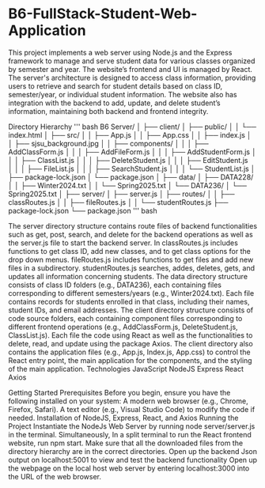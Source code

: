 # B6-FullStack-Student-Web-Application
This project implements a web server using Node.js and the Express framework to manage and serve student data for various classes organized by semester and year. The website’s frontend and UI is managed by React. The server's architecture is designed to access class information, providing users to retrieve and search for student details based on class ID, semester/year, or individual student information. The website also has integration with the backend to add, update, and delete student’s information, maintaining both backend and frontend integrity.


Directory Hierarchy
''' bash
B6 Server/
│
├── client/
│   ├── public/
│   │   └── index.html
│   ├── src/
│   │   ├── App.js
│   │   ├── App.css
│   │   ├── index.js
│   │   ├── sjsu_background.jpg
│   │   ├── components/
│   │   │   ├── AddClassForm.js
│   │   │   ├── AddFileForm.js
│   │   │   ├── AddStudentForm.js
│   │   │   ├── ClassList.js
│   │   │   ├── DeleteStudent.js
│   │   │   ├── EditStudent.js       
│   │   │   ├── FileList.js
│   │   │   ├── SearchStudent.js
│   │   │   └── StudentList.js
│   ├── package-lock.json
│   └── package.json
│
├── data/
│   ├── DATA228/
│   │   ├── Winter2024.txt
│   │   └── Spring2025.txt
│   └── DATA236/
│       └── Spring2025.txt
│
├── server/
│   ├── server.js
│   ├── routes/
│   │   ├── classRoutes.js
│   │   ├── fileRoutes.js
│   │   └── studentRoutes.js
├── package-lock.json
└── package.json
''' bash

The server directory structure contains route files of backend functionalities such as get, post, search, and delete for the backend operations as well as the server.js file to start the backend server. In classRoutes.js includes functions to get class ID, add new classes, and to get class options for the drop down menus. fileRoutes.js includes functions to get files and add new files in a subdirectory. studentRoutes.js searches, addes, deletes, gets, and updates all information concerning students.
The data directory structure consists of class ID folders (e.g., DATA236), each containing files corresponding to different semesters/years (e.g., Winter2024.txt). Each file contains records for students enrolled in that class, including their names, student IDs, and email addresses. 
The client directory structure consists of code source folders, each containing component files corresponding to different frontend operations (e.g., AddClassForm.js, DeleteStudent.js, ClassList.js). Each file the code using React as well as the functionalities to delete, read, and update using the package Axios. The client directory also contains the application files (e.g., App.js, Index.js, App.css) to control the React entry point, the main application for the components, and the styling of the main application.
Technologies
JavaScript
NodeJS
Express
React
Axios

Getting Started
Prerequisites
Before you begin, ensure you have the following installed on your system:
A modern web browser (e.g., Chrome, Firefox, Safari).
A text editor (e.g., Visual Studio Code) to modify the code if needed.
Installation of NodeJS, Express, React, and Axios
Running the Project
Instantiate the NodeJs Web Server by running node server/server.js in the terminal.
Simultaneously, In a split terminal to run the React frontend website, run npm start.
Make sure that all the downloaded files from the directory hierarchy are in the correct  directories.
Open up the backend Json output on localhost:5001 to view and test the backend functionality
Open up the webpage on the local host web server by entering localhost:3000 into the URL of the web browser. 
